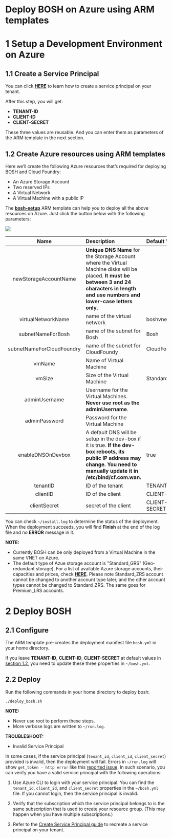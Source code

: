 # Deploy BOSH on Azure using ARM templates

# 1 Setup a Development Environment on Azure 

## 1.1 Create a Service Principal

You can click [**HERE**](./create-service-principal.md) to learn how to create a service principal on your tenant.

After this step, you will get:

- **TENANT-ID**
- **CLIENT-ID**
- **CLIENT-SECRET** 

These three values are reusable. And you can enter them as parameters of the ARM template in the next section.

<a name="bosh_setup"></a>
## 1.2 Create Azure resources using ARM templates

Here we’ll create the following Azure resources that’s required for deploying BOSH and Cloud Foundry:

* An Azure Storage Account
* Two reserved IPs
* A Virtual Network
* A Virtual Machine with a public IP

The [**bosh-setup**](https://github.com/Azure/azure-quickstart-templates/tree/master/bosh-setup) ARM template can help you to deploy all the above resources on Azure. Just click the button below with the following parameters:

<a href="https://portal.azure.com/#create/Microsoft.Template/uri/https%3A%2F%2Fraw.githubusercontent.com%2FAzure%2Fazure-quickstart-templates%2Fmaster%2Fbosh-setup%2Fazuredeploy.json" target="_blank">
    <img src="http://azuredeploy.net/deploybutton.png"/>
</a>

| Name | Description | Default Value |
|:---------------:|:----- |:----- |
| newStorageAccountName | **Unique DNS Name** for the Storage Account where the Virtual Machine disks will be placed. **It must be between 3 and 24 characters in length and use numbers and lower-case letters only.** | |
| virtualNetworkName | name of the virtual network | boshvnet-crp |
| subnetNameForBosh  | name of the subnet for Bosh | Bosh |
| subnetNameForCloudFoundry | name of the subnet for CloudFoundy | CloudFoundry |
| vmName | Name of Virtual Machine | |
| vmSize | Size of the Virtual Machine | Standard_D1 |
| adminUsername | Username for the Virtual Machines. **Never use root as the adminUsername**. | |
| adminPassword | Password for the Virtual Machine | |
| enableDNSOnDevbox | A default DNS will be setup in the dev-box if it is true. **If the dev-box reboots, its public IP address may change. You need to manually update it in /etc/bind/cf.com.wan.** | true |
| tenantID | ID of the tenant | TENANT-ID |
| clientID | ID of the client | CLIENT-ID |
| clientSecret | secret of the client | CLIENT-SECRET |

You can check `~/install.log` to determine the status of the deployment. When the deployment succeeds, you will find **Finish** at the end of the log file and no **ERROR** message in it.

**NOTE:**

* Currently BOSH can be only deployed from a Virtual Machine in the same VNET on Azure.
* The default type of Azue storage account is "Standard_GRS" (Geo-redundant storage). For a list of available Azure storage accounts, their capacities and prices, check [**HERE**](http://azure.microsoft.com/en-us/pricing/details/storage/). Please note Standard_ZRS account cannot be changed to another account type later, and the other account types cannot be changed to Standard_ZRS. The same goes for Premium_LRS accounts.


# 2 Deploy BOSH

## 2.1 Configure

The ARM template pre-creates the deployment manifest file `bosh.yml` in your home directory.

If you leave **TENANT-ID**, **CLIENT-ID**, **CLIENT-SECRET** at default values in [section 1.2](#bosh_setup), you need to update these three properties in `~/bosh.yml`.

## 2.2 Deploy

Run the following commands in your home directory to deploy bosh:

```
./deploy_bosh.sh
```

**NOTE:**

* Never use root to perform these steps.
* More verbose logs are written to `~/run.log`.

**TROUBLESHOOT:**

* Invalid Service Principal

In some cases, if the service principal (`tenant_id`, `client_id`, `client_secret`) provided is invalid, then the deployment will fail. Errors in `~/run.log` will show `get_token - http error` like this [reported issue](https://github.com/cloudfoundry-incubator/bosh-azure-cpi-release/issues/49). In such scenario, you can verify you have a valid service principal with the following operations:

1. Use Azure CLI to login with your service principal. You can find the `tenant_id`, `client_id`, and `client_secret` properties in the `~/bosh.yml` file. If you cannot login, then the service principal is invalid.

2. Verify that the subscription which the service principal belongs to is the same subscription that is used to create your resource group. (This may happen when you have multiple subscriptions.)

3. Refer to the [Create Service Principal guide](./create-service-principal.md) to recreate a service principal on your tenant.
